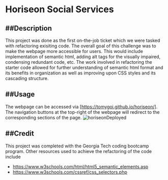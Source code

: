 # Horiseon Social Services

##Description 
-------------------------------------------------------------------------------------------------------------------------------------------------------------------------
This project was done as the first on-the-job ticket which we were tasked with refactoring exisiting code. The overall goal of this challenge was to make the webpage more accessible for users. This would include implementation of semantic html, adding alt tags for the visually impaired, condensing redundant code, etc. The work involved in refactoring the starter code allowed for further understanding of semantic html format and its benefits in organization as well as improving upon CSS styles and its cascading structure. 

##Usage 
-------------------------------------------------------------------------------------------------------------------------------------------------------------------------
The webpage can be accessed via [https://tomygoi.github.io/horiseon/]. The navigation buttons at the top-right of the webpage will redirect to the corresponding sections of the page. 
![horiseonDeployed](https://user-images.githubusercontent.com/120353691/209242026-6e331dc5-ee55-442c-be56-0e95554eae60.png)


##Credit 
-------------------------------------------------------------------------------------------------------------------------------------------------------------------------
This project was completed with the Georgia Tech coding bootcamp program. Other resources used to achieve the refactoring of the code include 
* https://www.w3schools.com/html/html5_semantic_elements.asp
* https://www.w3schools.com/cssref/css_selectors.php
